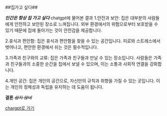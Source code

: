 ##집가고 싶다##

**_인간은 항상 집 가고 싶다_**
chatgpt에 물어본 결과
1.안전과 보안: 집은 대부분의 사람들에게 안전하고 보안된 장소로 느껴집니다. 외부 환경에서의 위험으로부터 보호받을 수 있기 때문에 집에 돌아가는 것이 안전감을 제공합니다.

2.휴식과 편안함: 집은 휴식과 편안함을 찾을 수 있는 공간입니다. 피로와 스트레스에서 벗어나고, 편안한 환경에서 쉬는 것은 필수적입니다.

3.가족과 친구와의 교류: 집은 가족과 친구들과 만날 수 있는 장소입니다. 사람들은 가족과 친구들과의 소중한 순간을 집에서 보낼 수 있으며, 이는 소통과 사회적 연결을 강화합니다.

4.개인 공간: 집은 개인의 공간으로, 자신만의 규칙과 취향을 가질 수 있는 곳입니다. 이는 개인의 정체성과 독립을 유지하는 데 도움이 됩니다.

**결론**
~~_쉽지 않네_~~

[chargpt로 가기](https://chat.openai.com/)



